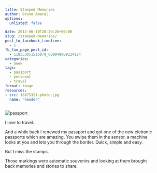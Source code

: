 ```yaml
---
title: Stamped Memories
author: Bruno Amaral
options:
  unlisted: false

date: 2013-06-10T20:20:26+00:00
slug: /stamped-memories/
post_to_facebook_timeline:
  - 1
fb_fan_page_post_id:
  - 118353851516878_608948009124124
categories:
  - Geek
tags:
  - passport
  - personal
  - travel
format: image
resources: 
- src: 16875321-photo.jpg
  name: "header"
---
```

![passport][1]

I love to travel.

And a while back I renewed my passport and got one of the new eletronic passports which are amazing. You swipe them in the sensor, a machine looks at you and lets you through the border. Quick, simple and easy.

But I miss the stamps.

Those markings were automatic souvenirs and looking at them brought back memories and stories to share.



 [1]:16875321-photo.jpg
